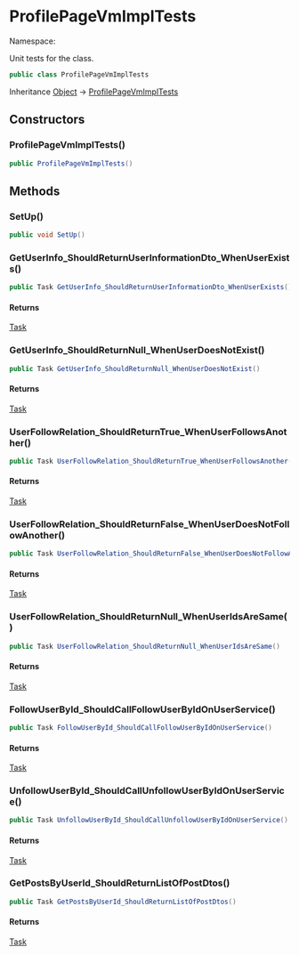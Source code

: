 # ProfilePageVmImplTests

Namespace:

Unit tests for the  class.

```csharp
public class ProfilePageVmImplTests
```

Inheritance [Object](https://docs.microsoft.com/en-us/dotnet/api/system.object) → [ProfilePageVmImplTests](./profilepagevmimpltests.md)

## Constructors

### **ProfilePageVmImplTests()**

```csharp
public ProfilePageVmImplTests()
```

## Methods

### **SetUp()**

```csharp
public void SetUp()
```

### **GetUserInfo_ShouldReturnUserInformationDto_WhenUserExists()**

```csharp
public Task GetUserInfo_ShouldReturnUserInformationDto_WhenUserExists()
```

#### Returns

[Task](https://docs.microsoft.com/en-us/dotnet/api/system.threading.tasks.task)<br>

### **GetUserInfo_ShouldReturnNull_WhenUserDoesNotExist()**

```csharp
public Task GetUserInfo_ShouldReturnNull_WhenUserDoesNotExist()
```

#### Returns

[Task](https://docs.microsoft.com/en-us/dotnet/api/system.threading.tasks.task)<br>

### **UserFollowRelation_ShouldReturnTrue_WhenUserFollowsAnother()**

```csharp
public Task UserFollowRelation_ShouldReturnTrue_WhenUserFollowsAnother()
```

#### Returns

[Task](https://docs.microsoft.com/en-us/dotnet/api/system.threading.tasks.task)<br>

### **UserFollowRelation_ShouldReturnFalse_WhenUserDoesNotFollowAnother()**

```csharp
public Task UserFollowRelation_ShouldReturnFalse_WhenUserDoesNotFollowAnother()
```

#### Returns

[Task](https://docs.microsoft.com/en-us/dotnet/api/system.threading.tasks.task)<br>

### **UserFollowRelation_ShouldReturnNull_WhenUserIdsAreSame()**

```csharp
public Task UserFollowRelation_ShouldReturnNull_WhenUserIdsAreSame()
```

#### Returns

[Task](https://docs.microsoft.com/en-us/dotnet/api/system.threading.tasks.task)<br>

### **FollowUserById_ShouldCallFollowUserByIdOnUserService()**

```csharp
public Task FollowUserById_ShouldCallFollowUserByIdOnUserService()
```

#### Returns

[Task](https://docs.microsoft.com/en-us/dotnet/api/system.threading.tasks.task)<br>

### **UnfollowUserById_ShouldCallUnfollowUserByIdOnUserService()**

```csharp
public Task UnfollowUserById_ShouldCallUnfollowUserByIdOnUserService()
```

#### Returns

[Task](https://docs.microsoft.com/en-us/dotnet/api/system.threading.tasks.task)<br>

### **GetPostsByUserId_ShouldReturnListOfPostDtos()**

```csharp
public Task GetPostsByUserId_ShouldReturnListOfPostDtos()
```

#### Returns

[Task](https://docs.microsoft.com/en-us/dotnet/api/system.threading.tasks.task)<br>
